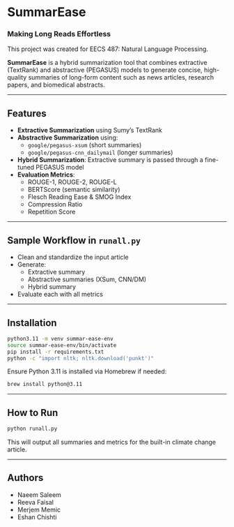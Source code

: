 # SummarEase
### Making Long Reads Effortless
This project was created for EECS 487: Natural Language Processing.

**SummarEase** is a hybrid summarization tool that combines extractive (TextRank) and abstractive (PEGASUS) models to generate concise, high-quality summaries of long-form content such as news articles, research papers, and biomedical abstracts.

---

## Features
- **Extractive Summarization** using Sumy’s TextRank
- **Abstractive Summarization** using:
  - `google/pegasus-xsum` (short summaries)
  - `google/pegasus-cnn_dailymail` (longer summaries)
- **Hybrid Summarization**: Extractive summary is passed through a fine-tuned PEGASUS model
- **Evaluation Metrics**:
  - ROUGE-1, ROUGE-2, ROUGE-L
  - BERTScore (semantic similarity)
  - Flesch Reading Ease & SMOG Index
  - Compression Ratio
  - Repetition Score
 
---

## Sample Workflow in `runall.py`
- Clean and standardize the input article
- Generate:
  - Extractive summary
  - Abstractive summaries (XSum, CNN/DM)
  - Hybrid summary
- Evaluate each with all metrics

---

## Installation

```bash
python3.11 -m venv summar-ease-env
source summar-ease-env/bin/activate
pip install -r requirements.txt
python -c "import nltk; nltk.download('punkt')"
```

Ensure Python 3.11 is installed via Homebrew if needed:
```bash
brew install python@3.11
```

---

## How to Run
```bash
python runall.py
```

This will output all summaries and metrics for the built-in climate change article.

---

## Authors
- Naeem Saleem  
- Reeva Faisal  
- Merjem Memic  
- Eshan Chishti



